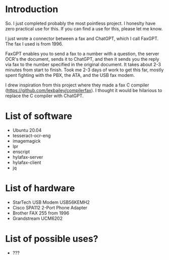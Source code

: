# Introduction
So. I just completed probably the most pointless project. I honeslty have zero practical use for this. If you can find a use for this, please let me know.

I just wrote a connector between a fax and ChatGPT, which I call FaxGPT. The fax I used is from 1996. 

FaxGPT enables you to send a fax to a number with a question, the server OCR's the document, sends it to ChatGPT, and then it sends you the reply via fax to the number specified in the original document. It takes about 2-3 minutes from start to finish. Took me 2-3 days of work to get this far, mostly spent fighting with the PBX, the ATA, and the USB fax modem.

I drew inspiration from this project where they made a fax C compiler (https://github.com/lexbailey/compilerfax). I thought it would be hilarious to replace the C compiler with ChatGPT.

# List of software
- Ubuntu 20.04
- tesseract-ocr-eng 
- imagemagick 
- lpr 
- enscript 
- hylafax-server 
- hylafax-client 
- jq

# List of hardware
- StarTech USB Modem USB56KEMH2
- Cisco SPA112 2-Port Phone Adapter
- Brother FAX 255 from 1996
- Grandstream UCM6202

# List of possible uses?
- ???